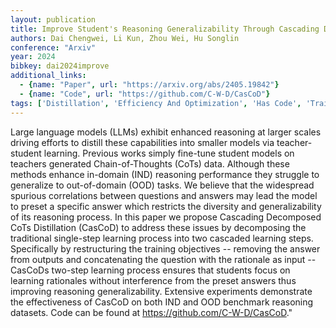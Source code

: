 ```yaml
---
layout: publication
title: Improve Student's Reasoning Generalizability Through Cascading Decomposed Cots Distillation
authors: Dai Chengwei, Li Kun, Zhou Wei, Hu Songlin
conference: "Arxiv"
year: 2024
bibkey: dai2024improve
additional_links:
  - {name: "Paper", url: "https://arxiv.org/abs/2405.19842"}
  - {name: "Code", url: "https://github.com/C-W-D/CasCoD"}
tags: ['Distillation', 'Efficiency And Optimization', 'Has Code', 'Training Techniques']
---
```

Large language models (LLMs) exhibit enhanced reasoning at larger scales driving efforts to distill these capabilities into smaller models via teacher-student learning. Previous works simply fine-tune student models on teachers generated Chain-of-Thoughts (CoTs) data. Although these methods enhance in-domain (IND) reasoning performance they struggle to generalize to out-of-domain (OOD) tasks. We believe that the widespread spurious correlations between questions and answers may lead the model to preset a specific answer which restricts the diversity and generalizability of its reasoning process. In this paper we propose Cascading Decomposed CoTs Distillation (CasCoD) to address these issues by decomposing the traditional single-step learning process into two cascaded learning steps. Specifically by restructuring the training objectives -- removing the answer from outputs and concatenating the question with the rationale as input -- CasCoDs two-step learning process ensures that students focus on learning rationales without interference from the preset answers thus improving reasoning generalizability. Extensive experiments demonstrate the effectiveness of CasCoD on both IND and OOD benchmark reasoning datasets. Code can be found at https://github.com/C-W-D/CasCoD."
